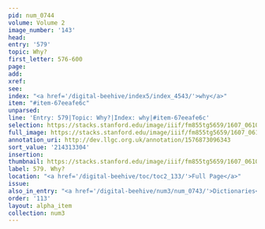 ```yaml
---
pid: num_0744
volume: Volume 2
image_number: '143'
head:
entry: '579'
topic: Why?
first_letter: 576-600
page:
add:
xref:
see:
index: "<a href='/digital-beehive/index5/index_4543/'>why</a>"
item: "#item-67eeafe6c"
unparsed:
line: 'Entry: 579|Topic: Why?|Index: why|#item-67eeafe6c'
selection: https://stacks.stanford.edu/image/iiif/fm855tg5659/1607_0610/439,3304,2790,353/full/0/default.jpg
full_image: https://stacks.stanford.edu/image/iiif/fm855tg5659/1607_0610/full/full/0/default.jpg
annotation_uri: http://dev.llgc.org.uk/annotation/1576873096343
sort_value: '214313304'
insertion:
thumbnail: https://stacks.stanford.edu/image/iiif/fm855tg5659/1607_0610/439,3304,600,180/250,/0/default.jpg
label: 579. Why?
location: "<a href='/digital-beehive/toc/toc2_133/'>Full Page</a>"
issue:
also_in_entry: "<a href='/digital-beehive/num3/num_0743/'>Dictionaries</a>"
order: '113'
layout: alpha_item
collection: num3
---
```

